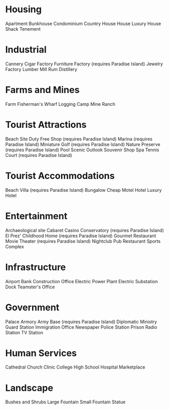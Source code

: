 # Housing
Apartment
Bunkhouse
Condominium
Country House
House
Luxury House
Shack
Tenement

# Industrial
Cannery
Cigar Factory
Furniture Factory (requires Paradise Island)
Jewelry Factory
Lumber Mill
Rum Distillery

# Farms and Mines
Farm
Fisherman's Wharf
Logging Camp
Mine
Ranch

# Tourist Attractions
Beach Site
Duty Free Shop (requires Paradise Island)
Marina (requires Paradise Island)
Miniature Golf (requires Paradise Island)
Nature Preserve (requires Paradise Island)
Pool
Scenic Outlook
Souvenir Shop
Spa
Tennis Court (requires Paradise Island)

# Tourist Accommodations
Beach Villa (requires Paradise Island)
Bungalow
Cheap Motel
Hotel
Luxury Hotel

# Entertainment
Archaeological site
Cabaret
Casino
Conservatory (requires Paradise Island)
El Prez' Childhood Home (requires Paradise Island)
Gourmet Restaurant
Movie Theater (requires Paradise Island)
Nightclub
Pub
Restaurant
Sports Complex

# Infrastructure
Airport
Bank
Construction Office
Electric Power Plant
Electric Substation
Dock
Teamster's Office

# Government
Palace
Armory
Army Base (requires Paradise Island)
Diplomatic Ministry
Guard Station
Immigration Office
Newspaper
Police Station
Prison
Radio Station
TV Station

# Human Services
Cathedral
Church
Clinic
College
High School
Hospital
Marketplace

# Landscape
Bushes and Shrubs
Large Fountain
Small Fountain
Statue